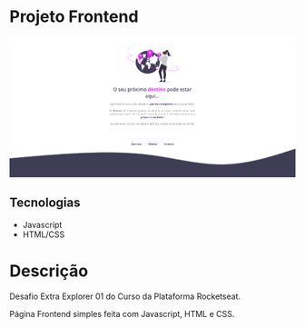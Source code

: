 # Projeto Frontend

![Página Inicial](https://github.com/kenjiThiago/desafiExtra01/blob/main/imagens/PaginaInicial.png)

## Tecnologias
- Javascript
- HTML/CSS

# Descrição

Desafio Extra Explorer 01 do Curso da Plataforma Rocketseat.

Página Frontend simples feita com Javascript, HTML e CSS.
